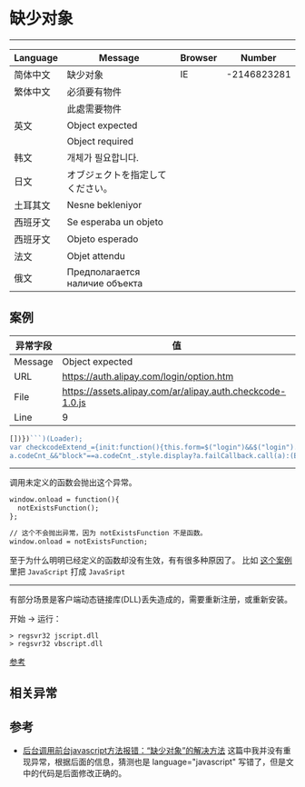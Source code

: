 
# 缺少对象

----

| Language | Message                                                    | Browser | Number      |
|----------|------------------------------------------------------------|---------|-------------|
| 简体中文 | 缺少对象                                                   | IE      | -2146823281 |
| 繁体中文 | 必須要有物件                                               |         |             |
|          | 此處需要物件                                               |         |             |
| 英文     | Object expected                                            |         |             |
|          | Object required                                            |         |             |
| 韩文     | 개체가 필요합니다.                                         |         |             |
| 日文     | オブジェクトを指定してください。                           |         |             |
| 土耳其文 | Nesne bekleniyor                                           |         |             |
| 西班牙文 | Se esperaba un objeto                                      |         |             |
| 西班牙文 | Objeto esperado                                            |         |             |
| 法文     | Objet attendu                                              |         |             |
| 俄文     | Предполагается наличие объекта |         |             |

## 案例

| 异常字段 | 值                                                        |
|----------|-----------------------------------------------------------|
| Message  | Object expected                                           |
| URL      | https://auth.alipay.com/login/option.htm                  |
| File     | https://assets.alipay.com/ar/alipay.auth.checkcode-1.0.js |
| Line     | 9                                                         |

<!-- start-line=8; -->
```javascript
[])})```)(Loader);
var checkcodeExtend_={init:function(){this.form=$("login")&&$("login").node;this.logonId=$("logonId");this.authcode=$$(".sl-checkcode input[name=checkCode]");this.codeCnt_=$$(".sl-checkcode")[0].node;this.formToken=$$("input[name=rds_form_token]",$(this.form))[0]},bind:function(){var a=this;this.submitAspect();a.form&&E.connect($(a.form),"onclick",a,function(b){b=b.target;"safeSignCheck"==b.id&&(b.checked?a.isPerson&&a.hideCheckCode():a.failCallback.call(a))});!a.logonId||!a.logonId.node.id||!a.codeCnt_||
a.codeCnt_&&"block"==a.codeCnt_.style.display?a.failCallback.call(a):(E.connect(a.logonId,"onblur",function(){a.isLogonIdFocus&&a.send(!0)}),setTimeout(function(){try{(a.isLogonIdFocus=!0)&&a.logonId.node.focus()}catch(b){a.failCallback.call(a)}},300),E.connect(a.logonId,"onkeyup",a,function(){a.send()}))},request:function(a){if(json_ua&&json_ua.length>=this.uaMaxLength)this.failCallback(),this.jsonUaExceed();else if(!json_ua||!(json_ua.length<this.uaMinLength)||a){this.sendCode=1;var b=this;Loader.use("arale.http",
```

----

调用未定义的函数会抛出这个异常。

```html
window.onload = function(){
  notExistsFunction();
};

// 这个不会抛出异常，因为 notExistsFunction 不是函数。
window.onload = notExistsFunction;
```

至于为什么明明已经定义的函数却没有生效，有有很多种原因了。
比如 [这个案例](http://book.77169.org/ask35/how153976.htm)
里把 `JavaScript` 打成 `JavaSript`

----

有部分场景是客户端动态链接库(DLL)丢失造成的，需要重新注册，或重新安装。

开始 -&gt; 运行：

```
> regsvr32 jscript.dll
> regsvr32 vbscript.dll
```

[参考](http://blog.iobit.com/object-expected-problems-javascript_311.html)

## 相关异常


## 参考

* [后台调用前台javascript方法报错：“缺少对象”的解决方法](http://www.cnblogs.com/heekui/archive/2007/02/08/644963.html)
  这篇中我并没有重现异常，根据后面的信息，猜测也是 language="javascript"
  写错了，但是文中的代码是后面修改正确的。
